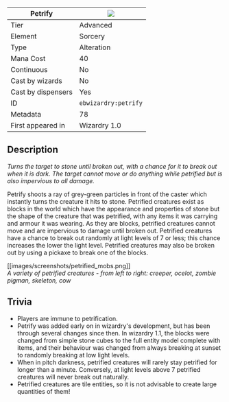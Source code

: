 | Petrify |![](https://github.com/Electroblob77/Wizardry/blob/1.12.2/src/main/resources/assets/ebwizardry/textures/spells/petrify.png)|
|---|---|
| Tier | Advanced |
| Element | Sorcery |
| Type | Alteration |
| Mana Cost | 40 |
| Continuous | No |
| Cast by wizards | No |
| Cast by dispensers | Yes |
| ID | `ebwizardry:petrify` |
| Metadata | 78 |
| First appeared in | Wizardry 1.0 |
## Description
_Turns the target to stone until broken out, with a chance for it to break out when it is dark. The target cannot move or do anything while petrified but is also impervious to all damage._

Petrify shoots a ray of grey-green particles in front of the caster which instantly turns the creature it hits to stone. Petrified creatures exist as blocks in the world which have the appearance and properties of stone but the shape of the creature that was petrified, with any items it was carrying and armour it was wearing. As they are blocks, petrified creatures cannot move and are impervious to damage until broken out. Petrified creatures have a chance to break out randomly at light levels of 7 or less; this chance increases the lower the light level. Petrified creatures may also be broken out by using a pickaxe to break one of the blocks.

[[images/screenshots/petrified_mobs.png]]  
_A variety of petrified creatures - from left to right: creeper, ocelot, zombie pigman, skeleton, cow_

## Trivia
- Players are immune to petrification.
- Petrify was added early on in wizardry's development, but has been through several changes since then. In wizardry 1.1, the blocks were changed from simple stone cubes to the full entity model complete with items, and their behaviour was changed from always breaking at sunset to randomly breaking at low light levels.
- When in pitch darkness, petrified creatures will rarely stay petrified for longer than a minute. Conversely, at light levels above 7 petrified creatures will never break out naturally.
- Petrified creatures are tile entities, so it is not advisable to create large quantities of them!